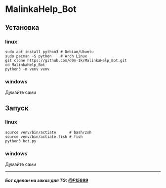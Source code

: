 # MalinkaHelp_Bot

## Установка

### linux
```
sudo apt install python3 # Debian/Ubuntu
sudo pacman -S python    # Arch Linux
git clone https://github.com/d0m-1k/MalinkaHelp_Bot.git
cd MalinkaHelp_Bot
python3 -m venv venv
```
### windows
Думайте сами

## Запуск
### linux
```
source venv/bin/actiate      # bash/zsh
source venv/bin/actiate.fish # fish
python3 bot.py
```
### windows
Думайте сами

---
##### Бот сделан на заказ для TG: [@F15999](https://t.me/f15999)
